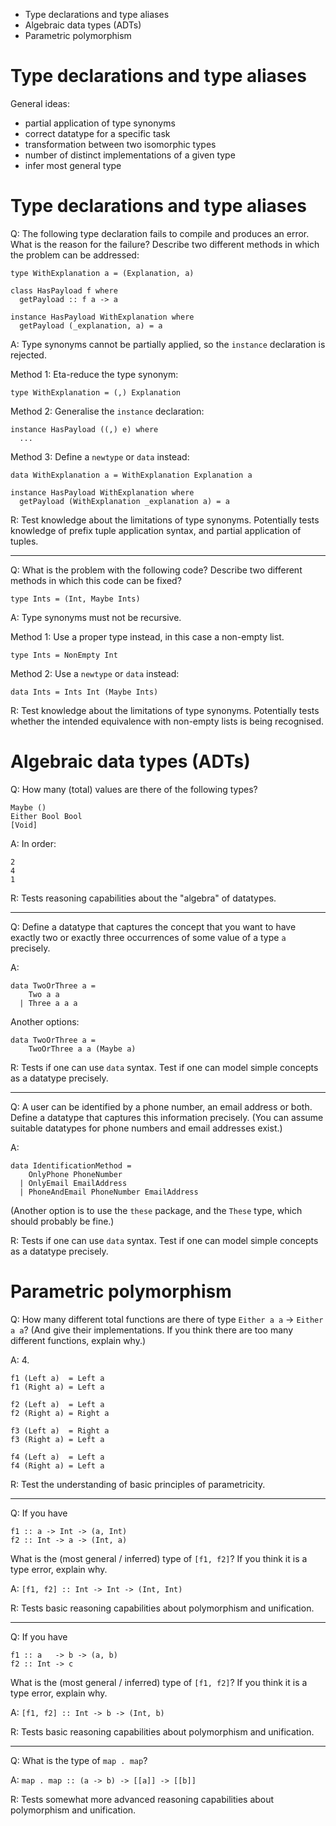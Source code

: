 
- Type declarations and type aliases
- Algebraic data types (ADTs)
- Parametric polymorphism

# Type declarations and type aliases

General ideas:

- partial application of type synonyms
- correct datatype for a specific task
- transformation between two isomorphic types
- number of distinct implementations of a given type
- infer most general type

# Type declarations and type aliases

Q: The following type declaration fails to compile and produces an error. 
What is the reason for the failure?  Describe two
different methods in which the problem can be addressed:
```
type WithExplanation a = (Explanation, a)

class HasPayload f where
  getPayload :: f a -> a 

instance HasPayload WithExplanation where
  getPayload (_explanation, a) = a
```

A: Type synonyms cannot be partially applied, so the
`instance` declaration is rejected.

Method 1: Eta-reduce the type synonym:
```
type WithExplanation = (,) Explanation
```

Method 2: Generalise the `instance` declaration:
```
instance HasPayload ((,) e) where
  ...
```

Method 3: Define a `newtype` or `data` instead:
```
data WithExplanation a = WithExplanation Explanation a

instance HasPayload WithExplanation where
  getPayload (WithExplanation _explanation a) = a
```

R: Test knowledge about the limitations of type synonyms.
Potentially tests knowledge of prefix tuple application syntax,
and partial application of tuples.

---

Q: What is the problem with the following code?
Describe two different methods in which
this code can be fixed?
```
type Ints = (Int, Maybe Ints)
```

A: Type synonyms must not be recursive.

Method 1: Use a proper type instead, in this case a non-empty
list.
```
type Ints = NonEmpty Int
```

Method 2: Use a `newtype` or `data` instead:
```
data Ints = Ints Int (Maybe Ints)
```

R: Test knowledge about the limitations of type synonyms.
Potentially tests whether the intended equivalence with
non-empty lists is being recognised.

# Algebraic data types (ADTs)

Q: How many (total) values are there of the following types?
```
Maybe ()
Either Bool Bool
[Void]
```

A: In order:
```
2
4
1
```

R: Tests reasoning capabilities about the "algebra" of datatypes.

---

Q: Define a datatype that captures the concept that you want to have exactly two or
exactly three occurrences of some value of a type `a` precisely.

A:
```
data TwoOrThree a =
    Two a a
  | Three a a a
```

Another options:
```
data TwoOrThree a =
    TwoOrThree a a (Maybe a)
```

R: Tests if one can use `data` syntax. Test if one can model simple concepts as
a datatype precisely.

---

Q: A user can be identified by a phone number, an email address or both.
Define a datatype that captures this information precisely. (You can assume
suitable datatypes for phone numbers and email addresses exist.)

A:
```
data IdentificationMethod =
    OnlyPhone PhoneNumber
  | OnlyEmail EmailAddress
  | PhoneAndEmail PhoneNumber EmailAddress
```
(Another option is to use the `these` package, and the `These` type, which should
probably be fine.)

R: Tests if one can use `data` syntax. Test if one can model simple concepts as
a datatype precisely.

# Parametric polymorphism

Q: How many different total functions are there of type `Either a a` -> `Either a a`?
(And give their implementations. If you think there are too many different functions,
explain why.)

A: 4.
```
f1 (Left a)  = Left a
f1 (Right a) = Left a

f2 (Left a)  = Left a
f2 (Right a) = Right a

f3 (Left a)  = Right a
f3 (Right a) = Left a

f4 (Left a)  = Left a
f4 (Right a) = Left a
```

R: Test the understanding of basic principles of parametricity.

---

Q: If you have
```
f1 :: a -> Int -> (a, Int)
f2 :: Int -> a -> (Int, a)
```
What is the (most general / inferred) type of `[f1, f2]`? If you think it is
a type error, explain why.

A: `[f1, f2] :: Int -> Int -> (Int, Int)`

R: Tests basic reasoning capabilities about polymorphism and unification.

---

Q: If you have
```
f1 :: a   -> b -> (a, b)
f2 :: Int -> c
```
What is the (most general / inferred) type of `[f1, f2]`? If you think it is
a type error, explain why.

A: `[f1, f2] :: Int -> b -> (Int, b)`

R: Tests basic reasoning capabilities about polymorphism and unification.

---

Q: What is the type of `map . map`?

A: `map . map :: (a -> b) -> [[a]] -> [[b]]`

R: Tests somewhat more advanced reasoning capabilities about polymorphism and unification.
